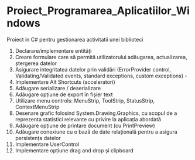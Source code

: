 # Proiect_Programarea_Aplicatiilor_Windows
Proiect in C# pentru gestionarea activitatii unei biblioteci

1.	Declarare/implementare entități 
2.	Creare formulare care să permită utilizatorului adăugarea, actualizarea, ștergerea datelor 
3.	Asigurare integritatea datelor prin validări (ErrorProvider control, Validating/Validated events, standard exceptions, custom exceptions) - 
4.	Implementare Alt Shortcuts (acceleratori) 
5.	Adăugare serializare / deserializare 
6.	Adăugare opțiune de export în fișier text
7.	Utilizare menu controls: MenuStrip, ToolStrip, StatusStrip, ContextMenuStrip 
8.	Desenare grafic folosind System.Drawing.Graphics, cu scopul de a reprezenta statistici relevante cu privire la aplicația abordată
9.	Adăugare opțiune de printare document (cu PrintPreview) 
10.	Adăugare conexiune cu o bază de date relațională pentru a asigura persistența datelor 
11.	Implementare UserControl 
12.	Implementare opțiune drag and drop și clipboard 
